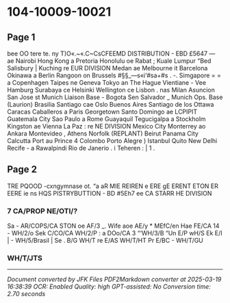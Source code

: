 # 104-10009-10021

## Page 1

bee OO tere
te. ny T)O«.~«.C~CsCFEEMD DISTRIBUTION - EBD £5647 —
ae Nairobi Hong Kong
a Pretoria Honolulu
oe Rabat ; Kuale Lumpur
“Bed Salisbury | Kuching
re EUR DIVISION Medan
ae Melbourne
it Barcelona Okinawa
a Berlin Rangoon
on Brussels #§§_—s«i‘#sa+#s . -. Simgapore = =
a Copenhagen Taipes
ne Geneva Tokyo
an The Hague Vientiane -
Vee Hamburg Surabaya
ce Helsinki Wellington
ce Lisbon .
nas Milan Asuncion San Jose
st Munich Liaison Base - Bogota Sen Salvador
_ Munich Ops. Base (Laurion) Brasilia Santiago
cae Oslo Buenos Aires Santiago de los
Ottawa Caracas Caballeros
a Paris Georgetown Santo Domingo
ae LCPIPIT Guatemala City Sao Paulo
a Rome Guayaquil Tegucigalpa
a Stockholm Kingston
ae Vienna La Paz :
re NE DIVISION Mexico City
Monterrey
ao Ankara Montevideo
, Athens Norfolk (REPLANT)
Beirut Panama City
Calcutta Port au Prince 4
Colombo Porto Alegre )
Istanbul Quito
New Delhi Recife -
a Rawalpindi Rio de Janerio .
i Teheren :
|
1 .

## Page 2

TRE PQOOD -cxngymnase ot. “a aR MIE REIREN e ERE gE ERENT ETON ER EERE
ie ns HQS PISTRYBUTTION - BD #5Eh7
ee CA STARR HE DIVISION
### 7 CA/PROP NE/OTI/?

Sa - AR/COPS/CA STON
oe AF/3 _. Wife
aoe AE/y * MEfC/en
Hae FE/CA 14 - WH/2/o
Sek C/CO/CA WH/2/P :
a DOo/CA 3 “‘WH/3/B
“Un E/P wH/S
Ek E/I | - WH/5/Brasil |
Se . B/G WH/T
re E/AS WH/T/HT
Pr E/BC - WH/T/GU
### WH/T/JTS

---

*Document converted by JFK Files PDF2Markdown converter at 2025-03-19 16:38:39*
*OCR: Enabled*
*Quality: high*
*GPT-assisted: No*
*Conversion time: 2.70 seconds*

